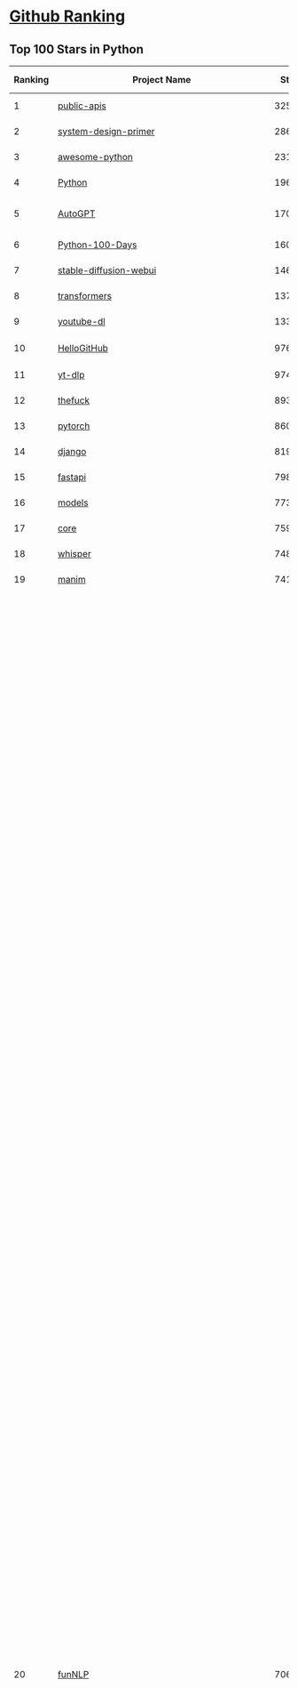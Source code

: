 [Github Ranking](../README.md)
==========

## Top 100 Stars in Python

| Ranking | Project Name | Stars | Forks | Language | Open Issues | Description | Last Commit |
| ------- | ------------ | ----- | ----- | -------- | ----------- | ----------- | ----------- |
| 1 | [public-apis](https://github.com/public-apis/public-apis) | 325313 | 34506 | Python | 45 | A collective list of free APIs | 2024-10-31T19:50:02Z |
| 2 | [system-design-primer](https://github.com/donnemartin/system-design-primer) | 286618 | 47776 | Python | 230 | Learn how to design large-scale systems. Prep for the system design interview.  Includes Anki flashcards. | 2024-12-02T01:10:39Z |
| 3 | [awesome-python](https://github.com/vinta/awesome-python) | 231231 | 25147 | Python | 0 | An opinionated list of awesome Python frameworks, libraries, software and resources. | 2024-08-11T17:10:18Z |
| 4 | [Python](https://github.com/TheAlgorithms/Python) | 196607 | 46156 | Python | 62 | All Algorithms implemented in Python | 2025-01-20T20:22:09Z |
| 5 | [AutoGPT](https://github.com/Significant-Gravitas/AutoGPT) | 170720 | 44878 | Python | 167 | AutoGPT is the vision of accessible AI for everyone, to use and to build on. Our mission is to provide the tools, so that you can focus on what matters. | 2025-01-21T23:31:40Z |
| 6 | [Python-100-Days](https://github.com/jackfrued/Python-100-Days) | 160056 | 52797 | Python | 541 | Python - 100天从新手到大师 | 2025-01-20T08:30:40Z |
| 7 | [stable-diffusion-webui](https://github.com/AUTOMATIC1111/stable-diffusion-webui) | 146185 | 27396 | Python | 2293 | Stable Diffusion web UI | 2024-12-28T22:57:08Z |
| 8 | [transformers](https://github.com/huggingface/transformers) | 137844 | 27633 | Python | 987 | 🤗 Transformers: State-of-the-art Machine Learning for Pytorch, TensorFlow, and JAX. | 2025-01-21T23:59:21Z |
| 9 | [youtube-dl](https://github.com/ytdl-org/youtube-dl) | 133756 | 10179 | Python | 3700 | Command-line program to download videos from YouTube.com and other video sites | 2025-01-20T13:26:45Z |
| 10 | [HelloGitHub](https://github.com/521xueweihan/HelloGitHub) | 97638 | 9788 | Python | 183 | :octocat: 分享 GitHub 上有趣、入门级的开源项目。Share interesting, entry-level open source projects on GitHub. | 2025-01-11T05:03:19Z |
| 11 | [yt-dlp](https://github.com/yt-dlp/yt-dlp) | 97454 | 7636 | Python | 1506 | A feature-rich command-line audio/video downloader | 2025-01-21T21:59:39Z |
| 12 | [thefuck](https://github.com/nvbn/thefuck) | 89352 | 3594 | Python | 274 | Magnificent app which corrects your previous console command. | 2024-07-19T14:56:13Z |
| 13 | [pytorch](https://github.com/pytorch/pytorch) | 86062 | 23158 | Python | 14476 | Tensors and Dynamic neural networks in Python with strong GPU acceleration | 2025-01-22T04:00:29Z |
| 14 | [django](https://github.com/django/django) | 81984 | 32111 | Python | 0 | The Web framework for perfectionists with deadlines. | 2025-01-21T22:36:46Z |
| 15 | [fastapi](https://github.com/fastapi/fastapi) | 79868 | 6850 | Python | 51 | FastAPI framework, high performance, easy to learn, fast to code, ready for production | 2025-01-20T21:53:58Z |
| 16 | [models](https://github.com/tensorflow/models) | 77314 | 45706 | Python | 1065 | Models and examples built with TensorFlow | 2025-01-20T09:03:44Z |
| 17 | [core](https://github.com/home-assistant/core) | 75962 | 32094 | Python | 2890 | :house_with_garden: Open source home automation that puts local control and privacy first. | 2025-01-22T03:45:26Z |
| 18 | [whisper](https://github.com/openai/whisper) | 74849 | 8938 | Python | 0 | Robust Speech Recognition via Large-Scale Weak Supervision | 2025-01-04T20:56:17Z |
| 19 | [manim](https://github.com/3b1b/manim) | 74196 | 6477 | Python | 433 | Animation engine for explanatory math videos | 2025-01-08T16:22:03Z |
| 20 | [funNLP](https://github.com/fighting41love/funNLP) | 70641 | 14652 | Python | 29 | 中英文敏感词、语言检测、中外手机/电话归属地/运营商查询、名字推断性别、手机号抽取、身份证抽取、邮箱抽取、中日文人名库、中文缩写库、拆字词典、词汇情感值、停用词、反动词表、暴恐词表、繁简体转换、英文模拟中文发音、汪峰歌词生成器、职业名称词库、同义词库、反义词库、否定词库、汽车品牌词库、汽车零件词库、连续英文切割、各种中文词向量、公司名字大全、古诗词库、IT词库、财经词库、成语词库、地名词库、历史名人词库、诗词词库、医学词库、饮食词库、法律词库、汽车词库、动物词库、中文聊天语料、中文谣言数据、百度中文问答数据集、句子相似度匹配算法集合、bert资源、文本生成&摘要相关工具、cocoNLP信息抽取工具、国内电话号码正则匹配、清华大学XLORE:中英文跨语言百科知识图谱、清华大学人工智能技术系列报告、自然语言生成、NLU太难了系列、自动对联数据及机器人、用户名黑名单列表、罪名法务名词及分类模型、微信公众号语料、cs224n深度学习自然语言处理课程、中文手写汉字识别、中文自然语言处理 语料/数据集、变量命名神器、分词语料库+代码、任务型对话英文数据集、ASR 语音数据集 + 基于深度学习的中文语音识别系统、笑声检测器、Microsoft多语言数字/单位/如日期时间识别包、中华新华字典数据库及api(包括常用歇后语、成语、词语和汉字)、文档图谱自动生成、SpaCy 中文模型、Common Voice语音识别数据集新版、神经网络关系抽取、基于bert的命名实体识别、关键词(Keyphrase)抽取包pke、基于医疗领域知识图谱的问答系统、基于依存句法与语义角色标注的事件三元组抽取、依存句法分析4万句高质量标注数据、cnocr：用来做中文OCR的Python3包、中文人物关系知识图谱项目、中文nlp竞赛项目及代码汇总、中文字符数据、speech-aligner: 从“人声语音”及其“语言文本”产生音素级别时间对齐标注的工具、AmpliGraph: 知识图谱表示学习(Python)库：知识图谱概念链接预测、Scattertext 文本可视化(python)、语言/知识表示工具：BERT & ERNIE、中文对比英文自然语言处理NLP的区别综述、Synonyms中文近义词工具包、HarvestText领域自适应文本挖掘工具（新词发现-情感分析-实体链接等）、word2word：(Python)方便易用的多语言词-词对集：62种语言/3,564个多语言对、语音识别语料生成工具：从具有音频/字幕的在线视频创建自动语音识别(ASR)语料库、构建医疗实体识别的模型（包含词典和语料标注）、单文档非监督的关键词抽取、Kashgari中使用gpt-2语言模型、开源的金融投资数据提取工具、文本自动摘要库TextTeaser: 仅支持英文、人民日报语料处理工具集、一些关于自然语言的基本模型、基于14W歌曲知识库的问答尝试--功能包括歌词接龙and已知歌词找歌曲以及歌曲歌手歌词三角关系的问答、基于Siamese bilstm模型的相似句子判定模型并提供训练数据集和测试数据集、用Transformer编解码模型实现的根据Hacker News文章标题自动生成评论、用BERT进行序列标记和文本分类的模板代码、LitBank：NLP数据集——支持自然语言处理和计算人文学科任务的100部带标记英文小说语料、百度开源的基准信息抽取系统、虚假新闻数据集、Facebook: LAMA语言模型分析，提供Transformer-XL/BERT/ELMo/GPT预训练语言模型的统一访问接口、CommonsenseQA：面向常识的英文QA挑战、中文知识图谱资料、数据及工具、各大公司内部里大牛分享的技术文档 PDF 或者 PPT、自然语言生成SQL语句（英文）、中文NLP数据增强（EDA）工具、英文NLP数据增强工具 、基于医药知识图谱的智能问答系统、京东商品知识图谱、基于mongodb存储的军事领域知识图谱问答项目、基于远监督的中文关系抽取、语音情感分析、中文ULMFiT-情感分析-文本分类-语料及模型、一个拍照做题程序、世界各国大规模人名库、一个利用有趣中文语料库 qingyun 训练出来的中文聊天机器人、中文聊天机器人seqGAN、省市区镇行政区划数据带拼音标注、教育行业新闻语料库包含自动文摘功能、开放了对话机器人-知识图谱-语义理解-自然语言处理工具及数据、中文知识图谱：基于百度百科中文页面-抽取三元组信息-构建中文知识图谱、masr: 中文语音识别-提供预训练模型-高识别率、Python音频数据增广库、中文全词覆盖BERT及两份阅读理解数据、ConvLab：开源多域端到端对话系统平台、中文自然语言处理数据集、基于最新版本rasa搭建的对话系统、基于TensorFlow和BERT的管道式实体及关系抽取、一个小型的证券知识图谱/知识库、复盘所有NLP比赛的TOP方案、OpenCLaP：多领域开源中文预训练语言模型仓库、UER：基于不同语料+编码器+目标任务的中文预训练模型仓库、中文自然语言处理向量合集、基于金融-司法领域(兼有闲聊性质)的聊天机器人、g2pC：基于上下文的汉语读音自动标记模块、Zincbase 知识图谱构建工具包、诗歌质量评价/细粒度情感诗歌语料库、快速转化「中文数字」和「阿拉伯数字」、百度知道问答语料库、基于知识图谱的问答系统、jieba_fast 加速版的jieba、正则表达式教程、中文阅读理解数据集、基于BERT等最新语言模型的抽取式摘要提取、Python利用深度学习进行文本摘要的综合指南、知识图谱深度学习相关资料整理、维基大规模平行文本语料、StanfordNLP 0.2.0：纯Python版自然语言处理包、NeuralNLP-NeuralClassifier：腾讯开源深度学习文本分类工具、端到端的封闭域对话系统、中文命名实体识别：NeuroNER vs. BertNER、新闻事件线索抽取、2019年百度的三元组抽取比赛：“科学空间队”源码、基于依存句法的开放域文本知识三元组抽取和知识库构建、中文的GPT2训练代码、ML-NLP - 机器学习(Machine Learning)NLP面试中常考到的知识点和代码实现、nlp4han:中文自然语言处理工具集(断句/分词/词性标注/组块/句法分析/语义分析/NER/N元语法/HMM/代词消解/情感分析/拼写检查、XLM：Facebook的跨语言预训练语言模型、用基于BERT的微调和特征提取方法来进行知识图谱百度百科人物词条属性抽取、中文自然语言处理相关的开放任务-数据集-当前最佳结果、CoupletAI - 基于CNN+Bi-LSTM+Attention 的自动对对联系统、抽象知识图谱、MiningZhiDaoQACorpus - 580万百度知道问答数据挖掘项目、brat rapid annotation tool: 序列标注工具、大规模中文知识图谱数据：1.4亿实体、数据增强在机器翻译及其他nlp任务中的应用及效果、allennlp阅读理解:支持多种数据和模型、PDF表格数据提取工具 、 Graphbrain：AI开源软件库和科研工具，目的是促进自动意义提取和文本理解以及知识的探索和推断、简历自动筛选系统、基于命名实体识别的简历自动摘要、中文语言理解测评基准，包括代表性的数据集&基准模型&语料库&排行榜、树洞 OCR 文字识别 、从包含表格的扫描图片中识别表格和文字、语声迁移、Python口语自然语言处理工具集(英文)、 similarity：相似度计算工具包，java编写、海量中文预训练ALBERT模型 、Transformers 2.0 、基于大规模音频数据集Audioset的音频增强 、Poplar：网页版自然语言标注工具、图片文字去除，可用于漫画翻译 、186种语言的数字叫法库、Amazon发布基于知识的人-人开放领域对话数据集 、中文文本纠错模块代码、繁简体转换 、 Python实现的多种文本可读性评价指标、类似于人名/地名/组织机构名的命名体识别数据集 、东南大学《知识图谱》研究生课程(资料)、. 英文拼写检查库 、 wwsearch是企业微信后台自研的全文检索引擎、CHAMELEON：深度学习新闻推荐系统元架构 、 8篇论文梳理BERT相关模型进展与反思、DocSearch：免费文档搜索引擎、 LIDA：轻量交互式对话标注工具 、aili - the fastest in-memory index in the East 东半球最快并发索引 、知识图谱车音工作项目、自然语言生成资源大全 、中日韩分词库mecab的Python接口库、中文文本摘要/关键词提取、汉字字符特征提取器 (featurizer)，提取汉字的特征（发音特征、字形特征）用做深度学习的特征、中文生成任务基准测评 、中文缩写数据集、中文任务基准测评 - 代表性的数据集-基准(预训练)模型-语料库-baseline-工具包-排行榜、PySS3：面向可解释AI的SS3文本分类器机器可视化工具 、中文NLP数据集列表、COPE - 格律诗编辑程序、doccano：基于网页的开源协同多语言文本标注工具 、PreNLP：自然语言预处理库、简单的简历解析器，用来从简历中提取关键信息、用于中文闲聊的GPT2模型：GPT2-chitchat、基于检索聊天机器人多轮响应选择相关资源列表(Leaderboards、Datasets、Papers)、(Colab)抽象文本摘要实现集锦(教程 、词语拼音数据、高效模糊搜索工具、NLP数据增广资源集、微软对话机器人框架 、 GitHub Typo Corpus：大规模GitHub多语言拼写错误/语法错误数据集、TextCluster：短文本聚类预处理模块 Short text cluster、面向语音识别的中文文本规范化、BLINK：最先进的实体链接库、BertPunc：基于BERT的最先进标点修复模型、Tokenizer：快速、可定制的文本词条化库、中文语言理解测评基准，包括代表性的数据集、基准(预训练)模型、语料库、排行榜、spaCy 医学文本挖掘与信息提取 、 NLP任务示例项目代码集、 python拼写检查库、chatbot-list - 行业内关于智能客服、聊天机器人的应用和架构、算法分享和介绍、语音质量评价指标(MOSNet, BSSEval, STOI, PESQ, SRMR)、 用138GB语料训练的法文RoBERTa预训练语言模型 、BERT-NER-Pytorch：三种不同模式的BERT中文NER实验、无道词典 - 有道词典的命令行版本，支持英汉互查和在线查询、2019年NLP亮点回顾、 Chinese medical dialogue data 中文医疗对话数据集 、最好的汉字数字(中文数字)-阿拉伯数字转换工具、 基于百科知识库的中文词语多词义/义项获取与特定句子词语语义消歧、awesome-nlp-sentiment-analysis - 情感分析、情绪原因识别、评价对象和评价词抽取、LineFlow：面向所有深度学习框架的NLP数据高效加载器、中文医学NLP公开资源整理 、MedQuAD：(英文)医学问答数据集、将自然语言数字串解析转换为整数和浮点数、Transfer Learning in Natural Language Processing (NLP) 、面向语音识别的中文/英文发音辞典、Tokenizers：注重性能与多功能性的最先进分词器、CLUENER 细粒度命名实体识别 Fine Grained Named Entity Recognition、 基于BERT的中文命名实体识别、中文谣言数据库、NLP数据集/基准任务大列表、nlp相关的一些论文及代码, 包括主题模型、词向量(Word Embedding)、命名实体识别(NER)、文本分类(Text Classificatin)、文本生成(Text Generation)、文本相似性(Text Similarity)计算等，涉及到各种与nlp相关的算法，基于keras和tensorflow 、Python文本挖掘/NLP实战示例、 Blackstone：面向非结构化法律文本的spaCy pipeline和NLP模型通过同义词替换实现文本“变脸” 、中文 预训练 ELECTREA 模型: 基于对抗学习 pretrain Chinese Model 、albert-chinese-ner - 用预训练语言模型ALBERT做中文NER 、基于GPT2的特定主题文本生成/文本增广、开源预训练语言模型合集、多语言句向量包、编码、标记和实现：一种可控高效的文本生成方法、 英文脏话大列表 、attnvis：GPT2、BERT等transformer语言模型注意力交互可视化、CoVoST：Facebook发布的多语种语音-文本翻译语料库，包括11种语言(法语、德语、荷兰语、俄语、西班牙语、意大利语、土耳其语、波斯语、瑞典语、蒙古语和中文)的语音、文字转录及英文译文、Jiagu自然语言处理工具 - 以BiLSTM等模型为基础，提供知识图谱关系抽取 中文分词 词性标注 命名实体识别 情感分析 新词发现 关键词 文本摘要 文本聚类等功能、用unet实现对文档表格的自动检测，表格重建、NLP事件提取文献资源列表 、 金融领域自然语言处理研究资源大列表、CLUEDatasetSearch - 中英文NLP数据集：搜索所有中文NLP数据集，附常用英文NLP数据集 、medical_NER - 中文医学知识图谱命名实体识别 、(哈佛)讲因果推理的免费书、知识图谱相关学习资料/数据集/工具资源大列表、Forte：灵活强大的自然语言处理pipeline工具集 、Python字符串相似性算法库、PyLaia：面向手写文档分析的深度学习工具包、TextFooler：针对文本分类/推理的对抗文本生成模块、Haystack：灵活、强大的可扩展问答(QA)框架、中文关键短语抽取工具 | 2024-05-10T07:38:24Z |
| 21 | [flask](https://github.com/pallets/flask) | 68613 | 16260 | Python | 1 | The Python micro framework for building web applications. | 2025-01-05T17:10:05Z |
| 22 | [devops-exercises](https://github.com/bregman-arie/devops-exercises) | 67463 | 15090 | Python | 31 | Linux, Jenkins, AWS, SRE, Prometheus, Docker, Python, Ansible, Git, Kubernetes, Terraform, OpenStack, SQL, NoSQL, Azure, GCP, DNS, Elastic, Network, Virtualization. DevOps Interview Questions | 2024-12-28T12:40:46Z |
| 23 | [screenshot-to-code](https://github.com/abi/screenshot-to-code) | 67061 | 8182 | Python | 85 | Drop in a screenshot and convert it to clean code (HTML/Tailwind/React/Vue) | 2025-01-09T17:57:19Z |
| 24 | [gpt_academic](https://github.com/binary-husky/gpt_academic) | 67010 | 8230 | Python | 398 | 为GPT/GLM等LLM大语言模型提供实用化交互接口，特别优化论文阅读/润色/写作体验，模块化设计，支持自定义快捷按钮&函数插件，支持Python和C++等项目剖析&自译解功能，PDF/LaTex论文翻译&总结功能，支持并行问询多种LLM模型，支持chatglm3等本地模型。接入通义千问, deepseekcoder, 讯飞星火, 文心一言, llama2, rwkv, claude2, moss等。 | 2025-01-21T17:50:40Z |
| 25 | [awesome-machine-learning](https://github.com/josephmisiti/awesome-machine-learning) | 66689 | 14747 | Python | 0 | A curated list of awesome Machine Learning frameworks, libraries and software. | 2024-12-16T21:26:20Z |
| 26 | [d2l-zh](https://github.com/d2l-ai/d2l-zh) | 65245 | 11195 | Python | 0 | 《动手学深度学习》：面向中文读者、能运行、可讨论。中英文版被70多个国家的500多所大学用于教学。 | 2024-07-30T09:32:19Z |
| 27 | [cpython](https://github.com/python/cpython) | 64837 | 30924 | Python | 7222 | The Python programming language | 2025-01-22T01:22:25Z |
| 28 | [ComfyUI](https://github.com/comfyanonymous/ComfyUI) | 64292 | 6884 | Python | 1867 | The most powerful and modular diffusion model GUI, api and backend with a graph/nodes interface. | 2025-01-22T03:06:39Z |
| 29 | [ansible](https://github.com/ansible/ansible) | 63718 | 23944 | Python | 538 | Ansible is a radically simple IT automation platform that makes your applications and systems easier to deploy and maintain. Automate everything from code deployment to network configuration to cloud management, in a language that approaches plain English, using SSH, with no agents to install on remote systems. https://docs.ansible.com. | 2025-01-21T21:39:28Z |
| 30 | [gpt4free](https://github.com/xtekky/gpt4free) | 63144 | 13516 | Python | 18 | The official gpt4free repository \| various collection of powerful language models | 2025-01-15T23:31:22Z |
| 31 | [PayloadsAllTheThings](https://github.com/swisskyrepo/PayloadsAllTheThings) | 62653 | 14910 | Python | 0 | A list of useful payloads and bypass for Web Application Security and Pentest/CTF | 2025-01-14T21:27:57Z |
| 32 | [keras](https://github.com/keras-team/keras) | 62372 | 19492 | Python | 232 | Deep Learning for humans | 2025-01-21T10:28:32Z |
| 33 | [sherlock](https://github.com/sherlock-project/sherlock) | 61877 | 7111 | Python | 89 | Hunt down social media accounts by username across social networks | 2024-11-13T21:56:34Z |
| 34 | [scikit-learn](https://github.com/scikit-learn/scikit-learn) | 60814 | 25529 | Python | 1552 | scikit-learn: machine learning in Python | 2025-01-21T15:40:13Z |
| 35 | [annotated_deep_learning_paper_implementations](https://github.com/labmlai/annotated_deep_learning_paper_implementations) | 58146 | 5924 | Python | 29 | 🧑‍🏫 60+ Implementations/tutorials of deep learning papers with side-by-side notes 📝; including transformers (original, xl, switch, feedback, vit, ...), optimizers (adam, adabelief, sophia, ...), gans(cyclegan, stylegan2, ...), 🎮 reinforcement learning (ppo, dqn), capsnet, distillation, ... 🧠 | 2024-08-24T09:18:59Z |
| 36 | [new-pac](https://github.com/Alvin9999/new-pac) | 57910 | 9679 | Python | 417 | 翻墙-科学上网、自由上网、免费科学上网、免费翻墙、fanqiang、油管youtube/视频下载、软件、VPN、一键翻墙浏览器，vps一键搭建翻墙服务器脚本/教程，免费shadowsocks/ss/ssr/v2ray/goflyway账号/节点，翻墙梯子，电脑、手机、iOS、安卓、windows、Mac、Linux、路由器翻墙、科学上网、youtube视频下载、youtube油管镜像/免翻墙网站、美区apple id共享账号、翻墙-科学上网-梯子 | 2025-01-22T04:02:20Z |
| 37 | [open-interpreter](https://github.com/OpenInterpreter/open-interpreter) | 57908 | 4967 | Python | 203 | A natural language interface for computers | 2025-01-18T22:17:28Z |
| 38 | [llama](https://github.com/meta-llama/llama) | 57277 | 9663 | Python | 420 | Inference code for Llama models | 2024-08-18T07:07:28Z |
| 39 | [localstack](https://github.com/localstack/localstack) | 57146 | 4055 | Python | 271 | 💻 A fully functional local AWS cloud stack. Develop and test your cloud & Serverless apps offline | 2025-01-21T23:41:28Z |
| 40 | [private-gpt](https://github.com/zylon-ai/private-gpt) | 54945 | 7390 | Python | 234 | Interact with your documents using the power of GPT, 100% privately, no data leaks | 2024-11-13T19:30:32Z |
| 41 | [you-get](https://github.com/soimort/you-get) | 54505 | 9688 | Python | 0 | :arrow_double_down: Dumb downloader that scrapes the web | 2025-01-04T02:13:08Z |
| 42 | [face_recognition](https://github.com/ageitgey/face_recognition) | 53970 | 13533 | Python | 757 | The world's simplest facial recognition api for Python and the command line | 2024-08-21T06:22:36Z |
| 43 | [scrapy](https://github.com/scrapy/scrapy) | 53860 | 10616 | Python | 430 | Scrapy, a fast high-level web crawling & scraping framework for Python. | 2025-01-20T11:18:30Z |
| 44 | [Real-Time-Voice-Cloning](https://github.com/CorentinJ/Real-Time-Voice-Cloning) | 53289 | 8867 | Python | 197 | Clone a voice in 5 seconds to generate arbitrary speech in real-time | 2024-08-14T19:54:03Z |
| 45 | [faceswap](https://github.com/deepfakes/faceswap) | 52937 | 13282 | Python | 24 | Deepfakes Software For All | 2024-11-19T23:13:32Z |
| 46 | [gpt-engineer](https://github.com/AntonOsika/gpt-engineer) | 52909 | 6894 | Python | 18 | Platform to experiment with the AI Software Engineer. Terminal based. NOTE: Very different from https://gptengineer.app | 2024-11-17T22:47:32Z |
| 47 | [requests](https://github.com/psf/requests) | 52404 | 9346 | Python | 185 | A simple, yet elegant, HTTP library. | 2025-01-13T16:41:08Z |
| 48 | [yolov5](https://github.com/ultralytics/yolov5) | 52044 | 16596 | Python | 188 | YOLOv5 🚀 in PyTorch > ONNX > CoreML > TFLite | 2025-01-15T16:53:26Z |
| 49 | [openpilot](https://github.com/commaai/openpilot) | 51703 | 9320 | Python | 122 | openpilot is an operating system for robotics. Currently, it upgrades the driver assistance system on 275+ supported cars. | 2025-01-22T03:09:17Z |
| 50 | [hackingtool](https://github.com/Z4nzu/hackingtool) | 51348 | 5523 | Python | 42 | ALL IN ONE Hacking Tool For Hackers | 2024-07-31T13:30:04Z |
| 51 | [rich](https://github.com/Textualize/rich) | 50403 | 1766 | Python | 189 | Rich is a Python library for rich text and beautiful formatting in the terminal. | 2024-12-02T16:01:57Z |
| 52 | [grok-1](https://github.com/xai-org/grok-1) | 49862 | 8347 | Python | 76 | Grok open release | 2024-08-30T04:17:25Z |
| 53 | [professional-programming](https://github.com/charlax/professional-programming) | 47168 | 3743 | Python | 2 | A collection of learning resources for curious software engineers | 2025-01-21T02:42:57Z |
| 54 | [big-list-of-naughty-strings](https://github.com/minimaxir/big-list-of-naughty-strings) | 46874 | 2150 | Python | 68 | The Big List of Naughty Strings is a list of strings which have a high probability of causing issues when used as user-input data. | 2024-04-18T03:26:59Z |
| 55 | [PaddleOCR](https://github.com/PaddlePaddle/PaddleOCR) | 45891 | 7955 | Python | 49 | Awesome multilingual OCR toolkits based on PaddlePaddle (practical ultra lightweight OCR system, support 80+ languages recognition, provide data annotation and synthesis tools, support training and deployment among server, mobile, embedded and IoT devices) | 2025-01-22T03:05:45Z |
| 56 | [MetaGPT](https://github.com/geekan/MetaGPT) | 45640 | 5442 | Python | 55 | 🌟 The Multi-Agent Framework: First AI Software Company, Towards Natural Language Programming | 2024-12-18T02:20:32Z |
| 57 | [pandas](https://github.com/pandas-dev/pandas) | 44361 | 18146 | Python | 3592 | Flexible and powerful data analysis / manipulation library for Python, providing labeled data structures similar to R data.frame objects, statistical functions, and much more | 2025-01-22T02:07:09Z |
| 58 | [langflow](https://github.com/langflow-ai/langflow) | 44339 | 4913 | Python | 207 | Langflow is a low-code app builder for RAG and multi-agent AI applications. It’s Python-based and agnostic to any model, API, or database. | 2025-01-22T02:07:01Z |
| 59 | [OpenHands](https://github.com/All-Hands-AI/OpenHands) | 44215 | 4899 | Python | 269 | 🙌 OpenHands: Code Less, Make More | 2025-01-22T02:25:25Z |
| 60 | [30-Days-Of-Python](https://github.com/Asabeneh/30-Days-Of-Python) | 44036 | 8405 | Python | 51 | 30 days of Python programming challenge is a step-by-step guide to learn the Python programming language in 30 days. This challenge may take more than100 days, follow your own pace.  These videos may help too: https://www.youtube.com/channel/UC7PNRuno1rzYPb1xLa4yktw | 2024-10-09T08:43:32Z |
| 61 | [Fooocus](https://github.com/lllyasviel/Fooocus) | 42721 | 6256 | Python | 194 | Focus on prompting and generating | 2025-01-14T05:14:45Z |
| 62 | [Deep-Live-Cam](https://github.com/hacksider/Deep-Live-Cam) | 42688 | 6249 | Python | 20 | real time face swap and one-click video deepfake with only a single image | 2025-01-19T20:38:49Z |
| 63 | [text-generation-webui](https://github.com/oobabooga/text-generation-webui) | 41706 | 5428 | Python | 213 | A Gradio web UI for Large Language Models with support for multiple inference backends. | 2025-01-21T20:50:24Z |
| 64 | [ChatGLM-6B](https://github.com/THUDM/ChatGLM-6B) | 40981 | 5236 | Python | 555 | ChatGLM-6B: An Open Bilingual Dialogue Language Model \| 开源双语对话语言模型 | 2024-06-27T04:05:25Z |
| 65 | [python-patterns](https://github.com/faif/python-patterns) | 40808 | 6956 | Python | 10 | A collection of design patterns/idioms in Python | 2024-09-05T20:53:59Z |
| 66 | [diagrams](https://github.com/mingrammer/diagrams) | 40138 | 2575 | Python | 304 | :art: Diagram as Code for prototyping cloud system architectures | 2025-01-21T08:36:56Z |
| 67 | [odoo](https://github.com/odoo/odoo) | 40124 | 26001 | Python | 2972 | Odoo. Open Source Apps To Grow Your Business. | 2025-01-22T01:36:19Z |
| 68 | [ailearning](https://github.com/apachecn/ailearning) | 39945 | 11488 | Python | 2 | AiLearning：数据分析+机器学习实战+线性代数+PyTorch+NLTK+TF2 | 2024-11-12T16:21:55Z |
| 69 | [stablediffusion](https://github.com/Stability-AI/stablediffusion) | 39827 | 5120 | Python | 242 | High-Resolution Image Synthesis with Latent Diffusion Models | 2024-10-10T21:28:57Z |
| 70 | [sentry](https://github.com/getsentry/sentry) | 39672 | 4244 | Python | 1993 | Developer-first error tracking and performance monitoring | 2025-01-22T03:33:37Z |
| 71 | [black](https://github.com/psf/black) | 39451 | 2508 | Python | 353 | The uncompromising Python code formatter | 2025-01-21T20:43:08Z |
| 72 | [GPT-SoVITS](https://github.com/RVC-Boss/GPT-SoVITS) | 39079 | 4414 | Python | 654 | 1 min voice data can also be used to train a good TTS model! (few shot voice cloning) | 2025-01-18T12:51:48Z |
| 73 | [ColossalAI](https://github.com/hpcaitech/ColossalAI) | 39025 | 4352 | Python | 401 | Making large AI models cheaper, faster and more accessible | 2025-01-21T07:17:21Z |
| 74 | [cheat.sh](https://github.com/chubin/cheat.sh) | 38805 | 1804 | Python | 121 | the only cheat sheet you need | 2024-12-31T17:50:52Z |
| 75 | [Deep-Learning-Papers-Reading-Roadmap](https://github.com/floodsung/Deep-Learning-Papers-Reading-Roadmap) | 38645 | 7336 | Python | 50 | Deep Learning papers reading roadmap for anyone who are eager to learn this amazing tech! | 2022-11-27T13:18:32Z |
| 76 | [nanoGPT](https://github.com/karpathy/nanoGPT) | 38634 | 6262 | Python | 216 | The simplest, fastest repository for training/finetuning medium-sized GPTs. | 2024-12-09T23:53:04Z |
| 77 | [LLaMA-Factory](https://github.com/hiyouga/LLaMA-Factory) | 38557 | 4740 | Python | 246 | Unified Efficient Fine-Tuning of 100+ LLMs & VLMs (ACL 2024) | 2025-01-21T05:38:02Z |
| 78 | [bert](https://github.com/google-research/bert) | 38539 | 9648 | Python | 790 | TensorFlow code and pre-trained models for BERT | 2024-07-23T23:39:41Z |
| 79 | [airflow](https://github.com/apache/airflow) | 38383 | 14550 | Python | 1105 | Apache Airflow - A platform to programmatically author, schedule, and monitor workflows | 2025-01-22T04:04:27Z |
| 80 | [llama_index](https://github.com/run-llama/llama_index) | 38201 | 5475 | Python | 612 | LlamaIndex is the leading framework for building LLM-powered agents over your data. | 2025-01-21T23:48:30Z |
| 81 | [autogen](https://github.com/microsoft/autogen) | 38062 | 5545 | Python | 623 | A programming framework for agentic AI 🤖 PyPi: autogen-agentchat Discord: https://aka.ms/autogen-discord Office Hour: https://aka.ms/autogen-officehour | 2025-01-22T03:12:49Z |
| 82 | [mitmproxy](https://github.com/mitmproxy/mitmproxy) | 37625 | 4090 | Python | 329 | An interactive TLS-capable intercepting HTTP proxy for penetration testers and software developers. | 2025-01-19T15:10:55Z |
| 83 | [FastChat](https://github.com/lm-sys/FastChat) | 37547 | 4598 | Python | 799 | An open platform for training, serving, and evaluating large language models. Release repo for Vicuna and Chatbot Arena. | 2025-01-18T00:31:26Z |
| 84 | [Open-Assistant](https://github.com/LAION-AI/Open-Assistant) | 37175 | 3256 | Python | 225 | OpenAssistant is a chat-based assistant that understands tasks, can interact with third-party systems, and retrieve information dynamically to do so. | 2024-08-17T01:55:35Z |
| 85 | [quivr](https://github.com/QuivrHQ/quivr) | 37146 | 3614 | Python | 42 | Opiniated RAG for integrating GenAI in your apps 🧠   Focus on your product rather than the RAG. Easy integration in existing products with customisation!  Any LLM: GPT4, Groq, Llama. Any Vectorstore: PGVector, Faiss. Any Files. Anyway you want.  | 2025-01-20T11:14:49Z |
| 86 | [TTS](https://github.com/coqui-ai/TTS) | 37042 | 4591 | Python | 21 | 🐸💬 - a deep learning toolkit for Text-to-Speech, battle-tested in research and production | 2024-08-16T12:07:14Z |
| 87 | [streamlit](https://github.com/streamlit/streamlit) | 36817 | 3174 | Python | 937 | Streamlit — A faster way to build and share data apps. | 2025-01-22T03:55:40Z |
| 88 | [interview_internal_reference](https://github.com/0voice/interview_internal_reference) | 36751 | 9448 | Python | 28 | 2023年最新总结，阿里，腾讯，百度，美团，头条等技术面试题目，以及答案，专家出题人分析汇总。 | 2024-05-20T12:04:02Z |
| 89 | [python-cheatsheet](https://github.com/gto76/python-cheatsheet) | 36744 | 6505 | Python | 5 | Comprehensive Python Cheatsheet | 2025-01-11T13:07:41Z |
| 90 | [WeChatMsg](https://github.com/LC044/WeChatMsg) | 36561 | 3785 | Python | 63 | 提取微信聊天记录，将其导出成HTML、Word、Excel文档永久保存，对聊天记录进行分析生成年度聊天报告，用聊天数据训练专属于个人的AI聊天助手 | 2025-01-02T13:14:29Z |
| 91 | [DeepSpeed](https://github.com/microsoft/DeepSpeed) | 36311 | 4204 | Python | 991 | DeepSpeed is a deep learning optimization library that makes distributed training and inference easy, efficient, and effective. | 2025-01-21T22:35:12Z |
| 92 | [GFPGAN](https://github.com/TencentARC/GFPGAN) | 36189 | 5993 | Python | 352 | GFPGAN aims at developing Practical Algorithms for Real-world Face Restoration. | 2024-07-26T18:44:02Z |
| 93 | [wtfpython](https://github.com/satwikkansal/wtfpython) | 35965 | 2665 | Python | 72 | What the f*ck Python? 😱 | 2025-01-16T18:18:13Z |
| 94 | [DragGAN](https://github.com/XingangPan/DragGAN) | 35840 | 3460 | Python | 144 | Official Code for DragGAN (SIGGRAPH 2023) | 2024-05-18T17:51:40Z |
| 95 | [MockingBird](https://github.com/babysor/MockingBird) | 35672 | 5222 | Python | 475 | 🚀AI拟声: 5秒内克隆您的声音并生成任意语音内容 Clone a voice in 5 seconds to generate arbitrary speech in real-time | 2024-11-15T05:00:29Z |
| 96 | [ultralytics](https://github.com/ultralytics/ultralytics) | 35625 | 6872 | Python | 708 | Ultralytics YOLO11 🚀 | 2025-01-22T03:57:05Z |
| 97 | [OpenBB](https://github.com/OpenBB-finance/OpenBB) | 35447 | 3227 | Python | 37 | Investment Research for Everyone, Everywhere. | 2025-01-22T01:16:52Z |
| 98 | [gradio](https://github.com/gradio-app/gradio) | 35402 | 2672 | Python | 455 | Build and share delightful machine learning apps, all in Python. 🌟 Star to support our work! | 2025-01-22T04:02:28Z |
| 99 | [freqtrade](https://github.com/freqtrade/freqtrade) | 35344 | 6910 | Python | 39 | Free, open source crypto trading bot | 2025-01-21T05:43:04Z |
| 100 | [markitdown](https://github.com/microsoft/markitdown) | 35233 | 1563 | Python | 116 | Python tool for converting files and office documents to Markdown. | 2025-01-16T18:32:36Z |

